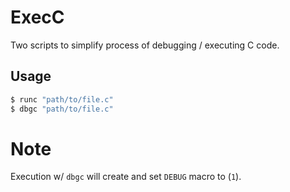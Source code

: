 # ExecC
Two scripts to simplify process of debugging / executing C code.

## Usage
```sh
$ runc "path/to/file.c"
$ dbgc "path/to/file.c"
```

# Note
Execution w/ `dbgc` will create and set `DEBUG` macro to (`1`).
